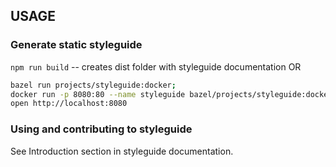 ## USAGE

### Generate static styleguide
`npm run build` -- creates dist folder with styleguide documentation
OR
```bash
bazel run projects/styleguide:docker;
docker run -p 8080:80 --name styleguide bazel/projects/styleguide:docker;
open http://localhost:8080
```

### Using and contributing to styleguide
See Introduction section in styleguide documentation.
